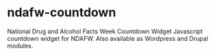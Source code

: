 # ndafw-countdown
National Drug and Alcohol Facts Week Countdown Widget
Javascript countdown widget for NDAFW. Also available as Wordpress and Drupal modules. 
